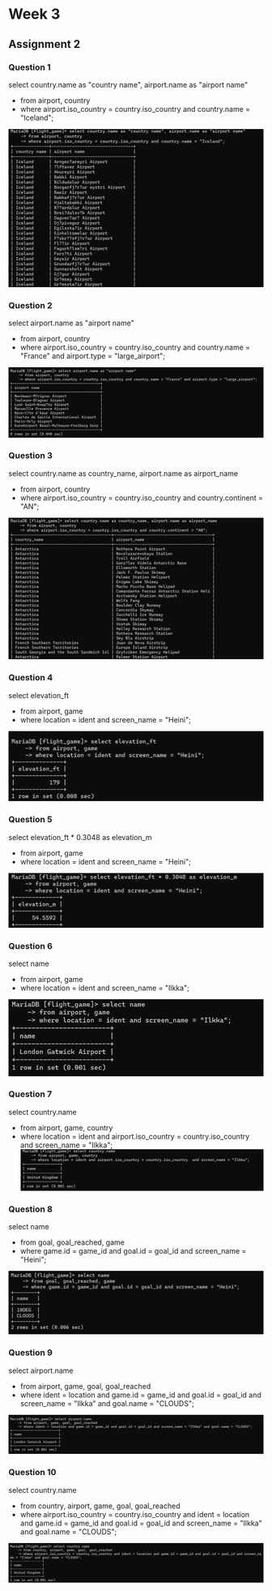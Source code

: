 # Week 3
## Assignment 2

### Question 1
select country.name as "country name", airport.name as "airport name"
- from airport, country
- where airport.iso_country = country.iso_country and country.name = "Iceland";

![EX3_Q1.png](Week%203%2FExercise%203%2FEX3_Q1.png)
### Question 2
select airport.name as "airport name"
- from airport, country
- where airport.iso_country = country.iso_country and country.name = "France" and airport.type = "large_airport";

![EX3_Q2.png](Week%203%2FExercise%203%2FEX3_Q2.png)
### Question 3
select country.name as country_name, airport.name as airport_name
- from airport, country
- where airport.iso_country = country.iso_country and country.continent = "AN";

![EX3_Q3.png](Week%203%2FExercise%203%2FEX3_Q3.png)

### Question 4
select elevation_ft
- from airport, game
- where location = ident and screen_name = "Heini";

![EX3_Q4.png](Week%203%2FExercise%203%2FEX3_Q4.png)
### Question 5
 select elevation_ft * 0.3048 as elevation_m
 - from airport, game
 - where location = ident and screen_name = "Heini";

![EX3_Q5.png](Week%203%2FExercise%203%2FEX3_Q5.png)
### Question 6
 select name
 - from airport, game
 - where location = ident and screen_name = "Ilkka";

![EX3_Q6.png](Week%203%2FExercise%203%2FEX3_Q6.png)
### Question 7
select country.name
- from airport, game, country
- where location = ident and airport.iso_country = country.iso_country  and screen_name = "Ilkka";
![EX3_Q7.png](Week%203%2FExercise%203%2FEX3_Q7.png)
### Question 8
select name
- from goal, goal_reached, game
- where game.id = game_id and goal.id = goal_id and screen_name = "Heini";

![EX3_Q8.png](Week%203%2FExercise%203%2FEX3_Q8.png)
### Question 9
 select airport.name
 - from airport, game, goal, goal_reached
 - where ident = location and game.id = game_id and goal.id = goal_id and screen_name = "Ilkka" and goal.name = "CLOUDS";

![EX3_Q9.png](Week%203%2FExercise%203%2FEX3_Q9.png)
### Question 10
select country.name
- from country, airport, game, goal, goal_reached
- where airport.iso_country = country.iso_country and ident = location and game.id = game_id and goal.id = goal_id and screen_name = "Ilkka" and goal.name = "CLOUDS";

![EX3_Q10.png](Week%203%2FExercise%203%2FEX3_Q10.png)

